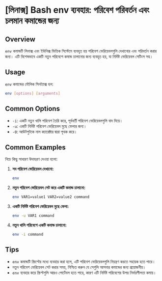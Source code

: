 # [লিনাক্স] Bash env ব্যবহার: পরিবেশ পরিবর্তন এবং চলমান কমান্ডের জন্য

## Overview
`env` কমান্ডটি লিনাক্স এবং ইউনিক্স ভিত্তিক সিস্টেমে ব্যবহৃত হয় পরিবেশ ভেরিয়েবলগুলি দেখানোর এবং পরিবর্তন করার জন্য। এটি বিশেষভাবে একটি নতুন পরিবেশে কমান্ড চালানোর জন্য ব্যবহৃত হয়, যা নির্দিষ্ট ভেরিয়েবল সেটিংস সহ।

## Usage
`env` কমান্ডের মৌলিক সিনট্যাক্স হল:

```bash
env [options] [arguments]
```

## Common Options
- `-i`: একটি নতুন খালি পরিবেশ তৈরি করে, পূর্ববর্তী পরিবেশ ভেরিয়েবলগুলি বাদ দিয়ে।
- `-u`: একটি নির্দিষ্ট পরিবেশ ভেরিয়েবল মুছে ফেলার জন্য।
- `-0`: আউটপুটকে নাল ক্যারেক্টার দ্বারা পৃথক করে।

## Common Examples
নিচে কিছু সাধারণ উদাহরণ দেওয়া হলো:

1. **সব পরিবেশ ভেরিয়েবল দেখানো:**
   ```bash
   env
   ```

2. **নতুন পরিবেশ ভেরিয়েবল সেট করে একটি কমান্ড চালানো:**
   ```bash
   env VAR1=value1 VAR2=value2 command
   ```

3. **একটি নির্দিষ্ট পরিবেশ ভেরিয়েবল মুছে ফেলা:**
   ```bash
   env -u VAR1 command
   ```

4. **নতুন খালি পরিবেশে একটি কমান্ড চালানো:**
   ```bash
   env -i command
   ```

## Tips
- `env` কমান্ডটি স্ক্রিপ্টের মধ্যে ব্যবহার করা হলে, এটি পরিবেশ ভেরিয়েবলগুলি নিয়ন্ত্রণ করতে সহায়ক হতে পারে।
- নতুন পরিবেশ ভেরিয়েবল সেট করার সময়, নিশ্চিত করুন যে সেগুলি আপনার কমান্ডের জন্য প্রয়োজনীয়।
- `env` ব্যবহার করে স্ক্রিপ্টগুলি আরও পোর্টেবল হতে পারে, কারণ এটি নির্দিষ্ট পরিবেশের উপর নির্ভরশীলতা কমায়।